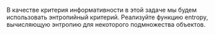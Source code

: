 В качестве критерия информативности в этой задаче мы будем использовать энтропийный критерий.
Реализуйте функцию entropy, вычисляющую энтропию для некоторого подмножества объектов.
